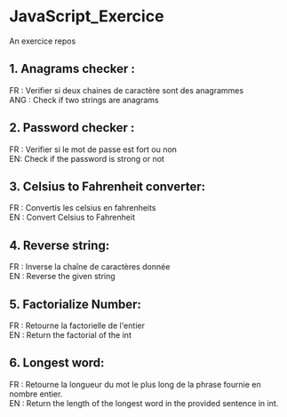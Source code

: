 # JavaScript_Exercice
An exercice repos

## 1. Anagrams checker :
FR :  Verifier si deux chaines de caractère sont des anagrammes  
ANG : Check if two strings are anagrams

## 2. Password checker :
FR : Verifier si le mot de passe est fort ou non  
EN: Check if the password is strong or not 

## 3. Celsius to Fahrenheit converter:
FR : Convertis les celsius en fahrenheits  
EN : Convert Celsius to Fahrenheit

## 4. Reverse string:
FR : Inverse la chaîne de caractères donnée      
EN : Reverse the given string

## 5. Factorialize Number:
FR : Retourne la factorielle de l'entier      
EN : Return the factorial of the int 

## 6. Longest word:
FR : Retourne la longueur du mot le plus long de la phrase fournie en nombre entier.       
EN : Return the length of the longest word in the provided sentence in int. 
